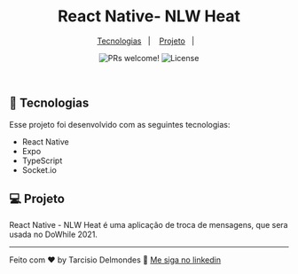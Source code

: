 <h1 align="center">
  React Native- NLW Heat
</h1>

<p align="center">
  <a href="#tecnologias">Tecnologias</a>&nbsp;&nbsp;&nbsp;|&nbsp;&nbsp;&nbsp;
  <a href="#projeto">Projeto</a>&nbsp;&nbsp;&nbsp;|&nbsp;&nbsp;&nbsp;

</p>

<p align="center">
 <img src="https://img.shields.io/static/v1?label=PRs&message=welcome&color=49AA26&labelColor=000000" alt="PRs welcome!" />

  <img alt="License" src="https://img.shields.io/static/v1?label=license&message=MIT&color=49AA26&labelColor=000000">
</p>

<br>



<a id="tecnologias"></a>

## 🚀 Tecnologias

Esse projeto foi desenvolvido com as seguintes tecnologias:

- React Native
- Expo
- TypeScript
- Socket.io

<a id="projeto"></a>

## 💻 Projeto

React Native - NLW Heat é uma aplicação de troca de mensagens, que sera usada no DoWhile 2021.

---

Feito com ♥ by Tarcisio Delmondes :wave: [Me siga no linkedin](https://www.linkedin.com/in/tarcisio-delmondes/)
